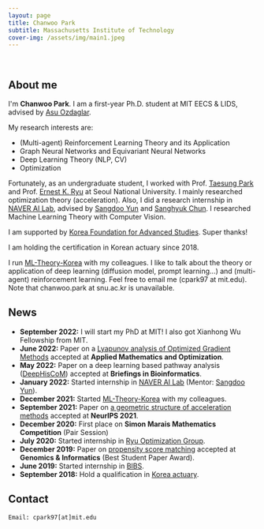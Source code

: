 ```yaml
---
layout: page
title: Chanwoo Park
subtitle: Massachusetts Institute of Technology
cover-img: /assets/img/main1.jpeg
---
```


<br/>

## About me


I'm **Chanwoo Park**. I am a first-year Ph.D. student at MIT EECS & LIDS, advised by [Asu Ozdaglar](https://asu.mit.edu/). 

My research interests are:
* (Multi-agent) Reinforcement Learning Theory and its Application
* Graph Neural Networks and Equivariant Neural Networks 
* Deep Learning Theory (NLP, CV)
* Optimization

Fortunately, as an undergraduate student, I worked with Prof. [Taesung Park](http://bibs.snu.ac.kr/) and Prof. [Ernest K. Ryu](http://www.math.snu.ac.kr/~ernestryu/) at Seoul National University. I mainly researched optimization theory (acceleration). Also, I did a research internship in [NAVER AI Lab](https://clova.ai/ko/research/research-area-detail.html?id=0), advised by [Sangdoo Yun](https://sangdooyun.github.io/) and [Sanghyuk Chun](https://sanghyukchun.github.io/home/). I researched Machine Learning Theory with Computer Vision. 

I am supported by [Korea Foundation for Advanced Studies](https://eng.kfas.or.kr/). Super thanks!  

I am holding the certification in Korean actuary since 2018.

I run [ML-Theory-Korea](https://mltheory-korea.github.io/) with my colleagues. I like to talk about the theory or application of deep learning (diffusion model, prompt learning...) and (multi-agent) reinforcement learning. Feel free to email me (cpark97 at mit.edu). Note that chanwoo.park at snu.ac.kr is unavailable.  

## News
* **September 2022:** I will start my PhD at MIT! I also got Xianhong Wu Fellowship from MIT.   
* **June 2022:** Paper on a [Lyapunov analysis of Optimized Gradient Methods](https://arxiv.org/abs/2102.07366) accepted at **Applied Mathematics and Optimization**.
* **May 2022:** Paper on a deep learning based pathway analysis ([DeepHisCoM](https://academic.oup.com/bib/advance-article-abstract/doi/10.1093/bib/bbac171/6590446?redirectedFrom=fulltext)) accepted at **Briefings in Bioinformatics**.
* **January 2022:** Started internship in [NAVER AI Lab](https://clova.ai/ko/research/research-area-detail.html?id=0) (Mentor: [Sangdoo Yun](https://sangdooyun.github.io/)).
* **December 2021:** Started [ML-Theory-Korea](https://mltheory-korea.github.io/) with my colleagues.
* **September 2021:** Paper on [a geometric structure of acceleration methods](https://proceedings.neurips.cc/paper/2021/hash/647c722bf90a49140184672e0d3723e3-Abstract.html) accepted at **NeurIPS 2021**.
* **December 2020:** First place on **Simon Marais Mathematics Competition** (Pair Session)
* **July 2020:** Started internship in [Ryu Optimization Group](http://www.math.snu.ac.kr/~ernestryu/).
* **December 2019:** Paper on [propensity score matching](https://www.ncbi.nlm.nih.gov/pmc/articles/PMC6944048/) accepted at **Genomics & Informatics** (Best Student Paper Award).
* **June 2019:** Started internship in [BIBS](http://bibs.snu.ac.kr/).
* **September 2018:** Hold a qualification in [Korea actuary](https://www.actuary.or.kr/about/about.asp).


## Contact

```
Email: cpark97[at]mit.edu
```
